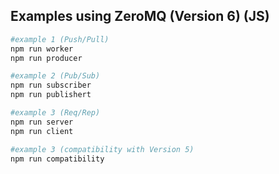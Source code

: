 ## Examples using ZeroMQ (Version 6) (JS)

```bash
#example 1 (Push/Pull)
npm run worker
npm run producer
```

```bash
#example 2 (Pub/Sub)
npm run subscriber
npm run publishert
```

```bash
#example 3 (Req/Rep)
npm run server
npm run client
```

```bash
#example 3 (compatibility with Version 5)
npm run compatibility
```
